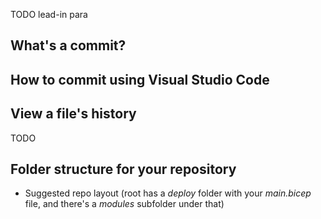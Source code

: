 TODO lead-in para

## What's a commit?

## How to commit using Visual Studio Code

## View a file's history

TODO

## Folder structure for your repository

- Suggested repo layout (root has a _deploy_ folder with your _main.bicep_ file, and there's a _modules_ subfolder under that)
